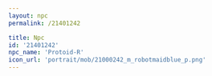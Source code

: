 ```yaml
---
layout: npc
permalink: /21401242

title: Npc
id: '21401242'
npc_name: 'Protoid-R'
icon_url: 'portrait/mob/21000242_m_robotmaidblue_p.png'
---
```

